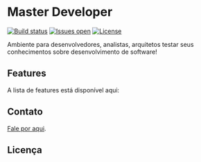 # Master Developer

[![Build status](https://ci.appveyor.com/api/projects/status/ugndnufhvf4524ge?svg=true)](https://ci.appveyor.com/project/masterdeveloper1000/masterdeveloper) [![Issues open](https://img.shields.io/github/issues-raw/masterdeveloper1000/masterdeveloper.svg)](https://huboard.com/masterdeveloper1000/masterdeveloper/) [![License](https://img.shields.io/github/license/masterdeveloper1000/masterdeveloper.svg)](https://github.com//masterdeveloper1000/masterdeveloper/blob/master/LICENSE.txt)


Ambiente para desenvolvedores, analistas, arquitetos testar seus conhecimentos sobre desenvolvimento de software!
    
## Features

A lista de features está disponível aqui: 

## Contato

 [Fale por aqui](XXXXXX).
 
 ## Licença
 
 

